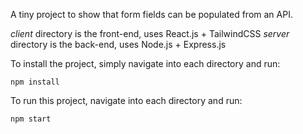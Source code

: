A tiny project to show that form fields can be populated from an API.

*client* directory is the front-end, uses React.js + TailwindCSS
*server* directory is the back-end, uses Node.js + Express.js

To install the project, simply navigate into each directory and run:
```
npm install
```

To run this project, navigate into each directory and run:
```
npm start
```